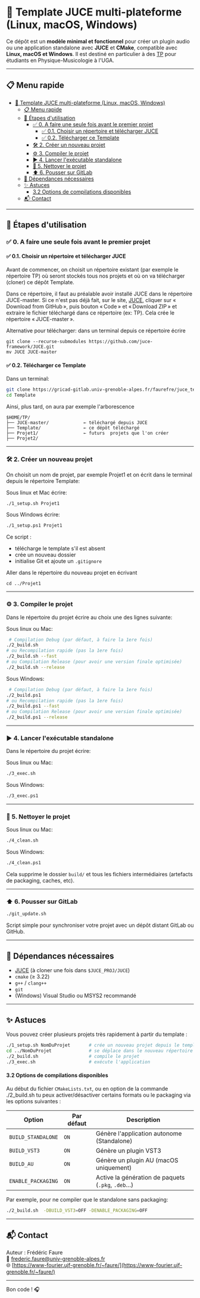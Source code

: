 # 🎹 Template JUCE multi-plateforme (Linux, macOS, Windows)

Ce dépôt est un **modèle minimal et fonctionnel** pour créer un plugin audio ou une application standalone avec **JUCE** et **CMake**, compatible avec **Linux, macOS et Windows**.
Il est destiné en particulier à des [TP](https://www-fourier.ujf-grenoble.fr/~faure/enseignement/musique/TP_MAO/) pour étudiants en Physique-Musicologie à l'UGA.

---

## 📋 Menu rapide

- [🎹 Template JUCE multi-plateforme (Linux, macOS, Windows)](#-template-juce-multi-plateforme-linux-macos-windows)
  - [📋 Menu rapide](#-menu-rapide)
  - [🚀 Étapes d'utilisation](#-étapes-dutilisation)
    - [✅ 0. A faire une seule fois avant le premier projet](#-0-a-faire-une-seule-fois-avant-le-premier-projet)
      - [✅ 0.1. Choisir un répertoire et télécharger JUCE](#-01-choisir-un-répertoire-et-télécharger-juce)
      - [✅ 0.2. Télécharger  ce Template](#-02-télécharger--ce-template)
    - [🛠️ 2. Créer un nouveau projet](#️-2-créer-un-nouveau-projet)
    - [⚙️ 3. Compiler le projet](#️-3-compiler-le-projet)
    - [▶️ 4. Lancer l'exécutable standalone](#️-4-lancer-lexécutable-standalone)
    - [🧹 5. Nettoyer le projet](#-5-nettoyer-le-projet)
    - [⬆️ 6. Pousser sur GitLab](#️-6-pousser-sur-gitlab)
  - [🔗 Dépendances nécessaires](#-dépendances-nécessaires)
  - [✨ Astuces](#-astuces)
      - [3.2 Options de compilations disponibles](#32-options-de-compilations-disponibles)
  - [📬 Contact](#-contact)


---

## 🚀 Étapes d'utilisation



### ✅ 0. A faire une seule fois avant le premier projet



#### ✅ 0.1. Choisir un répertoire et télécharger JUCE


Avant de commencer, on choisit un répertoire existant  (par exemple le répertoire TP) où seront stockés tous nos projets et où on va télécharger (cloner)  ce dépôt Template. 


Dans ce répertoire, il faut au préalable avoir  installé JUCE  dans le répertoire JUCE-master.    Si ce n'est pas déjà fait, sur le site, [JUCE](https://juce.com/download/), cliquer sur « Download from GitHub », puis bouton « Code » et « Download ZIP » et extraire le fichier téléchargé dans ce répertoire (ex: TP). Cela crée le répertoire « JUCE-master ».


Alternative pour télécharger: dans un terminal depuis ce répertoire écrire

    
    git clone --recurse-submodules https://github.com/juce-framework/JUCE.git
    mv JUCE JUCE-master 



#### ✅ 0.2. Télécharger  ce Template


Dans un terminal:

```bash
git clone https://gricad-gitlab.univ-grenoble-alpes.fr/faurefre/juce_template.git Template
cd Template
```

Ainsi, plus tard, on aura par exemple  l'arborescence

```
$HOME/TP/
├── JUCE-master/             ← téléchargé depuis JUCE
├── Template/                ← ce dépôt téléchargé
├── Projet1/                 ← futurs  projets que l'on créer
├── Projet2/
```


---

### 🛠️ 2. Créer un nouveau projet

On choisit un nom de projet, par exemple Projet1 et on écrit dans le terminal depuis le répertoire Template:

Sous linux et Mac écrire:
```bash
./1_setup.sh Projet1
```

Sous Windows écrire:
```bash
./1_setup.ps1 Projet1
```

Ce script :
- télécharge le template s'il est absent
- crée un nouveau dossier
- initialise Git et ajoute un `.gitignore`

Aller dans le répertoire du nouveau projet en écrivant 

    cd ../Projet1




---

### ⚙️ 3. Compiler le projet

Dans le répertoire du projet écrire au choix une des lignes suivante:

Sous linux ou Mac:

```bash
 # Compilation Debug (par défaut, à faire la 1ere fois)
./2_build.sh          
# ou Recompilation rapide (pas la 1ere fois)
./2_build.sh --fast   
# ou Compilation Release (pour avoir une version finale optimisée)
./2_build.sh --release 
```

Sous Windows:

```bash
 # Compilation Debug (par défaut, à faire la 1ere fois)
./2_build.ps1          
# ou Recompilation rapide (pas la 1ere fois)
./2_build.ps1 --fast   
# ou Compilation Release (pour avoir une version finale optimisée)
./2_build.ps1 --release 
```


---

### ▶️ 4. Lancer l'exécutable standalone

Dans le répertoire du projet écrire:

Sous linux ou Mac:

```bash
./3_exec.sh
```

Sous Windows:

```bash
./3_exec.ps1
```


---

### 🧹 5. Nettoyer le projet


Sous linux ou Mac:
```bash
./4_clean.sh
```

Sous Windows:
```bash
./4_clean.ps1
```


Cela supprime le dossier `build/` et tous les fichiers intermédiaires (artefacts de packaging, caches, etc).

---

### ⬆️ 6. Pousser sur GitLab

```bash
./git_update.sh
```

Script simple pour synchroniser votre projet avec un dépôt distant GitLab ou GitHub.

---

## 🔗 Dépendances nécessaires

- [JUCE](https://github.com/juce-framework/JUCE) (à cloner une fois dans `$JUCE_PROJ/JUCE`)
- `cmake` (≥ 3.22)
- `g++` / `clang++`
- `git`
- (Windows) Visual Studio ou MSYS2 recommandé

---

## ✨ Astuces

Vous pouvez créer plusieurs projets très rapidement à partir du template :

```bash
./1_setup.sh NomDuProjet       # crée un nouveau projet depuis le template
cd ../NomDuProjet              # se déplace dans le nouveau répertoire
./2_build.sh                   # compile le projet
./3_exec.sh                    # exécute l'application
```



#### 3.2 Options de compilations disponibles

Au début du fichier `CMakeLists.txt`, ou en option de la commande  ./2_build.sh     tu peux activer/désactiver certains formats ou le packaging via les options suivantes :

| Option              | Par défaut | Description                                        |
|---------------------|------------|----------------------------------------------------|
| `BUILD_STANDALONE`  | `ON`       | Génère l'application autonome (Standalone)         |
| `BUILD_VST3`        | `ON`       | Génère un plugin VST3                              |
| `BUILD_AU`          | `ON`       | Génère un plugin AU (macOS uniquement)             |
| `ENABLE_PACKAGING`  | `ON`       | Active la génération de paquets (`.pkg`, `.deb`…)  |

Par exemple, pour  ne compiler que le standalone sans packaging:

```bash
./2_build.sh  -DBUILD_VST3=OFF -DENABLE_PACKAGING=OFF
```


---

## 📬 Contact

Auteur : Frédéric Faure  
📧 [frederic.faure@univ-grenoble-alpes.fr](mailto:frederic.faure@univ-grenoble-alpes.fr)  
🌐 [https://www-fourier.ujf-grenoble.fr/~faure/](https://www-fourier.ujf-grenoble.fr/~faure/)

---

Bon code ! 🎧
